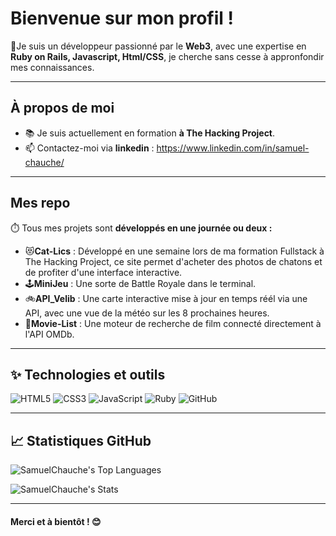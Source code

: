 #  Bienvenue sur mon profil !

👋Je suis un développeur passionné par le **Web3**, avec une expertise en **Ruby on Rails, Javascript, Html/CSS**, je cherche sans cesse à appronfondir mes connaissances. 

---

## À propos de moi
- 📚 Je suis actuellement en formation **à The Hacking Project**.
- 📫 Contactez-moi via **linkedin** : https://www.linkedin.com/in/samuel-chauche/


---

## Mes repo
⏱️ Tous mes projets sont **développés en une journée ou deux :**
- 😻**Cat-Lics** : Développé en une semaine lors de ma formation Fullstack à The Hacking Project, ce site permet d'acheter des photos de chatons et de profiter d'une interface interactive.
- 🕹️**MiniJeu** : Une sorte de Battle Royale dans le terminal.
- 🚲**API_Velib** : Une carte interactive mise à jour en temps réél via une API, avec une vue de la météo sur les 8 prochaines heures.
- 🎥**Movie-List** : Une moteur de recherche de film connecté directement à l'API OMDb.



---

## ✨ Technologies et outils
![HTML5](https://img.shields.io/badge/-HTML5-orange?logo=html5&logoColor=white&style=flat)
![CSS3](https://img.shields.io/badge/-CSS3-blue?logo=css3)
![JavaScript](https://img.shields.io/badge/-JavaScript-yellow?logo=javascript&)
![Ruby](https://img.shields.io/badge/Ruby_on_Rails-CC0000?logo=ruby-on-rails&logoColor=white)
![GitHub](https://img.shields.io/badge/-GitHub-black?logo=github)

---

## 📈 Statistiques GitHub

![SamuelChauche's Top Languages](https://github-readme-stats.vercel.app/api/top-langs/?username=SamuelChauche&theme=flag-india&show_icons=true&hide_border=false&layout=compact)

![SamuelChauche's Stats](https://github-readme-stats.vercel.app/api?username=SamuelChauche&theme=flag-india&show_icons=true&hide_border=false&count_private=true)



---

#### Merci et à bientôt ! 😊


